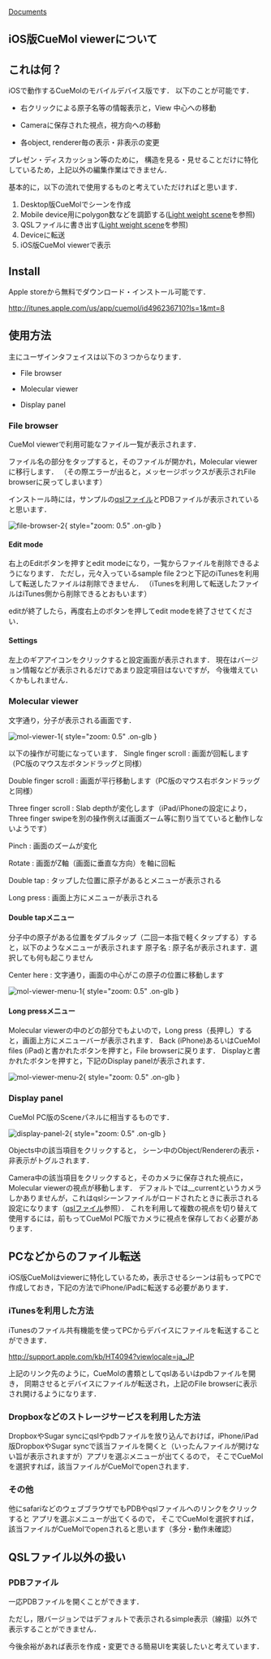 [Documents](../Documents)

## iOS版CueMol viewerについて

## これは何？
iOSで動作するCueMolのモバイルデバイス版です．
以下のことが可能です．


-  右クリックによる原子名等の情報表示と，View 中心への移動

-  Cameraに保存された視点，視方向への移動

-  各object, renderer毎の表示・非表示の変更

プレゼン・ディスカッション等のために，
構造を見る・見せることだけに特化しているため，上記以外の編集作業はできません．

基本的に，以下の流れで使用するものと考えていただければと思います．
1.  Desktop版CueMolでシーンを作成
1.  Mobile device用にpolygon数などを調節する([Light weight scene](../cuemol2/LightWeightScene)を参照)
1.  QSLファイルに書き出す([Light weight scene](../cuemol2/LightWeightScene)を参照)
1.  Deviceに転送
1.  iOS版CueMol viewerで表示

## Install
Apple storeから無料でダウンロード・インストール可能です．

http://itunes.apple.com/us/app/cuemol/id496236710?ls=1&mt=8

## 使用方法
主にユーザインタフェイスは以下の３つからなります．

-  File browser

-  Molecular viewer

-  Display panel

### File browser
CueMol viewerで利用可能なファイル一覧が表示されます．

ファイル名の部分をタップすると，そのファイルが開かれ，Molecular viewerに移行します．
（その際エラーが出ると，メッセージボックスが表示されFile browserに戻ってしまいます）

インストール時には，サンプルの[qslファイル](../cuemol2/LightWeightScene)とPDBファイルが表示されていると思います．


![file-browser-2](../assets/images/cuemol2/iOSCueMolViewer/file-browser-2.png){ style="zoom: 0.5" .on-glb }


#### Edit mode
右上のEditボタンを押すとedit modeになり，一覧からファイルを削除できるようになります．
ただし，元々入っているsample file 2つと下記のiTunesを利用して転送したファイルは削除できません．
（iTunesを利用して転送したファイルはiTunes側から削除できるとおもいます）

editが終了したら，再度右上のボタンを押してedit modeを終了させてください．

#### Settings
左上のギアアイコンをクリックすると設定画面が表示されます．
現在はバージョン情報などが表示されるだけであまり設定項目はないですが，
今後増えていくかもしれません．

### Molecular viewer
文字通り，分子が表示される画面です．


![mol-viewer-1](../assets/images/cuemol2/iOSCueMolViewer/mol-viewer-1.png){ style="zoom: 0.5" .on-glb }


以下の操作が可能になっています．
Single finger scroll
:   画面が回転します（PC版のマウス左ボタンドラッグと同様）

Double finger scroll
:   画面が平行移動します（PC版のマウス右ボタンドラッグと同様）

Three finger scroll
:   Slab depthが変化します（iPad/iPhoneの設定により，Three finger swipeを別の操作例えば画面ズーム等に割り当てていると動作しないようです）

Pinch
:   画面のズームが変化

Rotate
:   画面がZ軸（画面に垂直な方向）を軸に回転

Double tap
:   タップした位置に原子があるとメニューが表示される

Long press
:   画面上方にメニューが表示される


#### Double tapメニュー
分子中の原子がある位置をダブルタップ（二回一本指で軽くタップする）すると，以下のようなメニューが表示されます
原子名
:   原子名が表示されます．選択しても何も起こりません

Center here
:   文字通り，画面の中心がこの原子の位置に移動します



![mol-viewer-menu-1](../assets/images/cuemol2/iOSCueMolViewer/mol-viewer-menu-1.png){ style="zoom: 0.5" .on-glb }

#### Long pressメニュー
Molecular viewerの中のどの部分でもよいので，Long press（長押し）すると，画面上方にメニューバーが表示されます．
Back (iPhone)あるいはCueMol files (iPad)と書かれたボタンを押すと，File browserに戻ります．
Displayと書かれたボタンを押すと，下記のDisplay panelが表示されます．


![mol-viewer-menu-2](../assets/images/cuemol2/iOSCueMolViewer/mol-viewer-menu-2.png){ style="zoom: 0.5" .on-glb }


### Display panel
CueMol PC版のSceneパネルに相当するものです．


![display-panel-2](../assets/images/cuemol2/iOSCueMolViewer/display-panel-2.png){ style="zoom: 0.5" .on-glb }


Objects中の該当項目をクリックすると，
シーン中のObject/Rendererの表示・非表示がトグルされます．

Camera中の該当項目をクリックすると，そのカメラに保存された視点に，Molecular viewerの視点が移動します．
デフォルトでは__currentというカメラしかありませんが，これはqslシーンファイルがロードされたときに表示される設定になります（[qslファイル](../cuemol2/LightWeightScene)参照）．
これを利用して複数の視点を切り替えて使用するには，前もってCueMol PC版でカメラに視点を保存しておく必要があります．

## PCなどからのファイル転送
iOS版CueMolはviewerに特化しているため，表示させるシーンは前もってPCで作成しておき，下記の方法でiPhone/iPadに転送する必要があります．
### iTunesを利用した方法
iTunesのファイル共有機能を使ってPCからデバイスにファイルを転送することができます．

http://support.apple.com/kb/HT4094?viewlocale=ja_JP

上記のリンク先のように，CueMolの書類としてqslあるいはpdbファイルを開き，
同期させるとデバイスにファイルが転送され，上記のFile browserに表示され開けるようになります．

### Dropboxなどのストレージサービスを利用した方法
DropboxやSugar syncにqslやpdbファイルを放り込んでおけば，iPhone/iPad版DropboxやSugar syncで該当ファイルを開くと（いったんファイルが開けない旨が表示されますが）アプリを選ぶメニューが出てくるので，
そこでCueMolを選択すれば，該当ファイルがCueMolでopenされます．

### その他
他にsafariなどのウェブブラウザでもPDBやqslファイルへのリンクをクリックすると
アプリを選ぶメニューが出てくるので，
そこでCueMolを選択すれば，該当ファイルがCueMolでopenされると思います（多分・動作未確認）

## QSLファイル以外の扱い
### PDBファイル
一応PDBファイルを開くことができます．

ただし，限バージョンではデフォルトで表示されるsimple表示（線描）以外で表示することができません．

今後余裕があれば表示を作成・変更できる簡易UIを実装したいと考えています．
